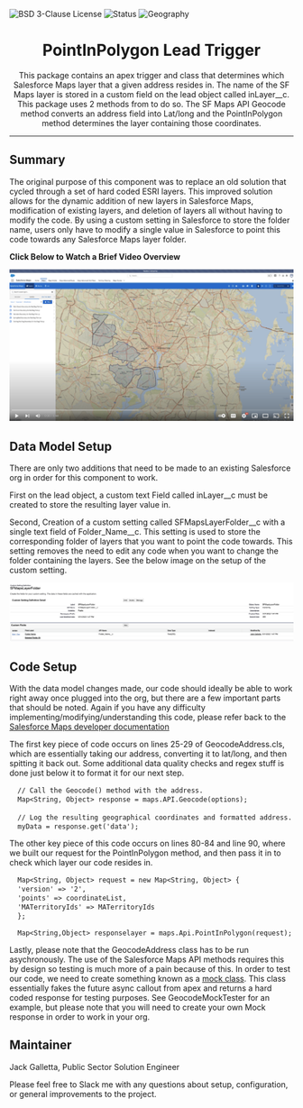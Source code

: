 ![BSD 3-Clause License](https://img.shields.io/badge/license-BSD%203--Clause-success)
![Status](https://img.shields.io/badge/status-Complete-green)
![Geography](https://img.shields.io/badge/Geography-US-blue)

<h1 align="center">PointInPolygon Lead Trigger</h1>
<p align="center">This package contains an apex trigger and class that determines which Salesforce Maps layer that a given address resides in. The name of the SF Maps layer is stored in a custom field on the lead object called inLayer__c.  This package uses 2 methods from to do so.  The SF Maps API Geocode method converts an address field into Lat/long and the PointInPolygon method determines the layer containing those coordinates. </p>

<!-- Sections below are Optional -->

---

## Summary

The original purpose of this component was to replace an old solution that cycled through a set of hard coded ESRI layers.  This improved solution allows for the dynamic addition of new layers in Salesforce Maps, modification of existing layers, and deletion of layers all without having to modify the code.  By using a custom setting in Salesforce to store the folder name, users only have to modify a single value in Salesforce to point this code towards any Salesforce Maps layer folder.

<b>Click Below to Watch a Brief Video Overview</b>

[![Watch the video](images/youtubeplayer.png)](https://www.youtube.com/watch?v=scIZWILpQRs)

## Data Model Setup

There are only two additions that need to be made to an existing Salesforce org in order for this component to work.  

First on the lead object, a custom text Field called inLayer__c must be created to store the resulting layer value in.

Second, Creation of a custom setting called SFMapsLayerFolder__c with a single text field of Folder_Name__c.  This setting is used to store the corresponding folder of layers that you want to point the code towards.  This setting removes the need to edit any code when you want to change the folder containing the layers.  See the below image on the setup of the custom setting.

![custom setting](images/customsetting.png)

## Code Setup

With the data model changes made, our code should ideally be able to work right away once plugged into the org, but there are a few important parts that should be noted.  Again if you have any difficulty implementing/modifying/understanding this code, please refer back to the <a href="https://developer.salesforce.com/docs/atlas.en-us.maps_developer_guide.meta/maps_developer_guide/maps_apex_pointinpolygon.htm">Salesforce Maps developer documentation</a>

The first key piece of code occurs on lines 25-29 of GeocodeAddress.cls, which are essentially taking our address, converting it to lat/long, and then spitting it back out.  Some additional data quality checks and regex stuff is done just below it to format it for our next step.
```
  // Call the Geocode() method with the address.
  Map<String, Object> response = maps.API.Geocode(options);
  
  // Log the resulting geographical coordinates and formatted address. 
  myData = response.get('data');
```

The other key piece of this code occurs on lines 80-84 and line 90, where we built our request for the PointInPolygon method, and then pass it in to check which layer our code resides in.

```
  Map<String, Object> request = new Map<String, Object> {
  'version' => '2',
  'points' => coordinateList,
  'MATerritoryIds' => MATerritoryIds
  };
```
```
  Map<String,Object> responselayer = maps.Api.PointInPolygon(request);
```

Lastly, please note that the GeocodeAddress class has to be run asychronously.  The use of the Salesforce Maps API methods requires this by design so testing is much more of a pain because of this.  In order to test our code, we need to create something known as a <a href="https://developer.salesforce.com/docs/atlas.en-us.apexcode.meta/apexcode/apex_classes_restful_http_testing_httpcalloutmock.htm">mock class</a>.  This class essentially fakes the future async callout from apex and returns a hard coded response for testing purposes.  See GeocodeMockTester for an example, but please note that you will need to create your own Mock response in order to work in your org.

## Maintainer

Jack Galletta, Public Sector Solution Engineer

Please feel free to Slack me with any questions about setup, configuration, or general improvements to the project.
